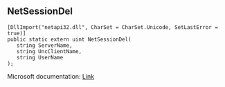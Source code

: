 ## NetSessionDel

```
[DllImport("netapi32.dll", CharSet = CharSet.Unicode, SetLastError = true)]
public static extern uint NetSessionDel(
   string ServerName,
   string UncClientName,
   string UserName
);
```

Microsoft documentation: [Link](https://docs.microsoft.com/en-us/windows/win32/api/lmshare/nf-lmshare-netsessiondel)
